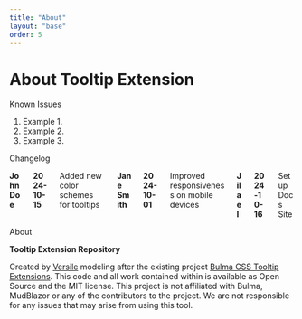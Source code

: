 ```yaml
---
title: "About"
layout: "base"
order: 5
---
```


# About Tooltip Extension

<div class="panel mt-4">
  <p class="panel-heading">Known Issues</p>
  <div class="panel-block">
    <ol>
      <li>Example 1.</li>
      <li>Example 2.</li>
      <li>Example 3.</li>
    </ol>
  </div>
</div>

<div class="panel mt-4">
  <p class="panel-heading">Changelog</p>
  <div class="panel-block">
    <div class="columns is-multiline">
        <div class="column is-full"><div class="columns">
            <div class="column is-2"><strong>John Doe</strong></div>
            <div class="column is-2"><strong>2024-10-15</strong></div>
            <div class="column">Added new color schemes for tooltips</div>
        </div></div>
        <div class="column is-full"><div class="columns">
            <div class="column is-2"><strong>Jane Smith</strong></div>
            <div class="column is-2"><strong>2024-10-01</strong></div>
            <div class="column">Improved responsiveness on mobile devices</div>      
        </div></div>
        <div class="column is-full"><div class="columns">
            <div class="column is-2"><strong>Jilael</strong></div>
            <div class="column is-2"><strong>2024-10-16</strong></div>
            <div class="column">Setup Docs Site</div>
        </div></div>
    </div>
  </div>
</div>

<div class="panel mt-4">
  <p class="panel-heading">About</p>
  <div class="panel-block">
    <div class="content">
      <p><strong>Tooltip Extension Repository</strong></p>
      <p>Created by <a href="https://github.com/versile2" target="_blank">Versile</a> modeling after the existing project <a href="https://github.com/CreativeBulma/bulma-tooltip" target="_blank" class="has-text-link">Bulma CSS Tooltip Extensions</a>. This code and all work contained within is available as Open Source and the MIT license. This project is not affiliated with Bulma, MudBlazor or any of the contributors to the project. We are not responsible for any issues that may arise from using this tool.</p>
    </div>
  </div>
</div>